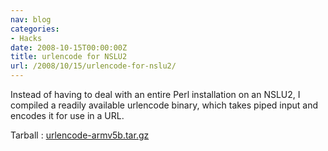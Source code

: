 ```yaml
---
nav: blog
categories:
- Hacks
date: 2008-10-15T00:00:00Z
title: urlencode for NSLU2
url: /2008/10/15/urlencode-for-nslu2/
---
```


Instead of having to deal with an entire Perl installation on an NSLU2, I compiled a readily available urlencode binary, which takes piped input and encodes it for use in a URL.

Tarball : [urlencode-armv5b.tar.gz][1]

 [1]: http://www.mediafire.com/file/mnlqtzygtzu/urlencode-armv5b.tar.gz
